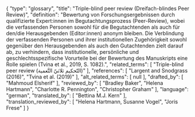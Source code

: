{
    "type": "glossary",
    "title": "Triple-blind peer review (Dreifach-blindes Peer Review)",
    "definition": "Bewertung von Forschungsergebnissen durch qualifizierte Expert:innen im Begutachtungsprozess (Peer-Review), wobei die verfassenden Personen sowohl für die Begutachtenden als auch für den/die Herausgebenden (Editor:innen) anonym bleiben. Die Verblindung der verfassenden Personen und ihrer institutionellen Zugehörigkeit sowohl gegenüber den Herausgebenden als auch den Gutachtenden zielt darauf ab, zu verhindern, dass institutionelle, persönliche und geschlechtsspezifische Vorurteile bei der Bewertung des Manuskripts eine Rolle spielen (Tvina et al., 2019, S. 1082).",
    "related_terms": [
        "Triple-blind peer review (التّحكيم ثلاثيّ التَّعمية)"
    ],
    "references": [
        "Largent and Snodgrass (2016)",
        "Tvina et al. (2019)"
    ],
    "alt_related_terms": [
        null
    ],
    "drafted_by": [
        "Mahmoud Elsherif"
    ],
    "reviewed_by": [
        "Bradley Baker",
        "Helena Hartmann",
        "Charlotte R. Pennington",
        "Christopher Graham"
    ],
    "language": "german",
    "translated_by": [
        "Bettina M.J. Kern"
    ],
    "translation_reviewed_by": [
        "Helena Hartmann, Susanne Vogel",
        "Joris Frese"
    ]
}
